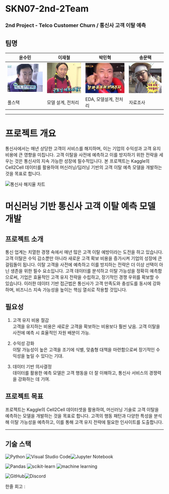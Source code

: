 # SKN07-2nd-2Team
### 2nd Project - Telco Customer Churn / 통신사 고객 이탈 예측

## 팀명 

|윤수민|이재철|박민혁|송문택|
|---|---|---|---|
|![숨](https://github.com/SKNETWORKS-FAMILY-AICAMP/SKN07-2nd-2Team/blob/main/image/y.jpg)|![나](https://github.com/SKNETWORKS-FAMILY-AICAMP/SKN07-2nd-2Team/blob/main/image/l.jpg)|![민](https://github.com/SKNETWORKS-FAMILY-AICAMP/SKN07-2nd-2Team/blob/main/image/p.jpg)|![송](https://github.com/SKNETWORKS-FAMILY-AICAMP/SKN07-2nd-2Team/blob/main/image/s.jpg)|
|풀스택|모델 설계, 전처리|EDA, 모델설계, 전처리|자료조사|

---

# 프로젝트 개요

통신사에서는 매년 상당한 고객이 서비스를 해지하며, 이는 기업의 수익성과 고객 유지 비용에 큰 영향을 미칩니다. 고객 이탈을 사전에 예측하고 이를 방지하기 위한 전략을 세우는 것은 통신사의 지속 가능한 성장에 필수적입니다. 본 프로젝트는 Kaggle의 Cell2Cell 데이터를 활용하여 머신러닝/딥러닝 기반의 고객 이탈 예측 모델을 개발하는 것을 목표로 합니다.

![통신사 해지율 차트](https://img.hankyung.com/photo/202311/01.35158171.1.png)

# **머신러닝 기반 통신사 고객 이탈 예측 모델 개발**

## 프로젝트 소개

통신 업계는 치열한 경쟁 속에서 매년 많은 고객 이탈 예방이라는 도전을 하고 있습니다. 고객 이탈은 수익 감소뿐만 아니라 새로운 고객 확보 비용을 증가시켜 기업의 성장에 큰 걸림돌이 됩니다. 이탈 고객을 사전에 예측하고 이를 방지하는 전략은 더 이상 선택이 아닌 생존을 위한 필수 요소입니다. 고객 데이터를 분석하고 이탈 가능성을 정확히 예측함으로써, 기업은 효율적인 고객 유지 전략을 수립하고, 장기적인 경쟁 우위를 확보할 수 있습니다. 이러한 데이터 기반 접근법은 통신사가 고객 만족도와 충성도를 동시에 강화하며, 비즈니스 지속 가능성을 높이는 핵심 열쇠로 작용할 것입니다.

## 필요성

  1. 고객 유지 비용 절감  
  고객을 유지하는 비용은 새로운 고객을 확보하는 비용보다 훨씬 낮음. 고객 이탈을 사전에 예측 시 효율적인 자원 배분이 가능.


  2. 수익성 강화  
  이탈 가능성이 높은 고객을 조기에 식별, 맞춤형 대책을 마련함으로써 장기적인 수익성을 높일 수 있다는 기대.


  3. 데이터 기반 의사결정  
  데이터를 활용한 예측 모델은 고객 행동을 더 잘 이해하고, 통신사 서비스의 경쟁력을 강화하는 데 기여.



## 프로젝트 목표
프로젝트는 Kaggle의 Cell2Cell 데이터셋을 활용하여, 머신러닝 기술로 고객 이탈을 예측하는 모델을 개발하는 것을 목표로 합니다. 고객의 행동 패턴과 다양한 특성을 분석해 이탈 가능성을 예측하고, 이를 통해 고객 유지 전략에 필요한 인사이트를 도출합니다.

---

## 기술 스택
![Python](https://img.shields.io/badge/python-3670A0?style=for-the-badge&logo=python&logoColor=ffdd54) ![Visual Studio Code](https://img.shields.io/badge/Visual%20Studio%20Code-0078d7.svg?style=for-the-badge&logo=visual-studio-code&logoColor=white)![Jupyter Notebook](https://img.shields.io/badge/jupyter-%23FA0F00.svg?style=for-the-badge&logo=jupyter&logoColor=white)

![Pandas](https://img.shields.io/badge/pandas-%23150458.svg?style=for-the-badge&logo=pandas&logoColor=white) ![scikit-learn](https://img.shields.io/badge/scikit--learn-%23F7931E.svg?style=for-the-badge&logo=scikit-learn&logoColor=white) ![machine learning](https://camo.githubusercontent.com/9177f8c07694c8e8472209379207b1a22e92c773ca356321268d64587e756ec4/68747470733a2f2f696d672e736869656c64732e696f2f62616467652f4d616368696e652532304c6561726e696e672d4646364630303f7374796c653d666c6174266c6f676f3d4172746966696369616c253230496e74656c6c6967656e6365266c6f676f436f6c6f723d7768697465)


![GitHub](https://img.shields.io/badge/github-%23121011.svg?style=for-the-badge&logo=github&logoColor=white)![Discord](https://img.shields.io/badge/Discord-%235865F2.svg?style=for-the-badge&logo=discord&logoColor=white)


한줄 회고 : 
